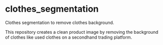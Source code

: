 # clothes_segmentation
Clothes segmentation to remove clothes background.

This repository creates a clean product image by removing the background of clothes like used clothes on a secondhand trading platform.



